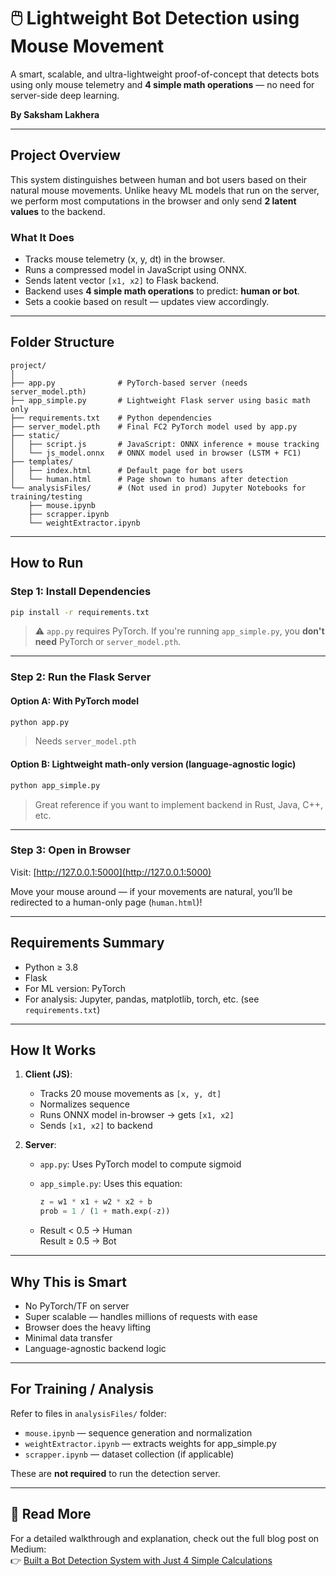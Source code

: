 # 🖱️ Lightweight Bot Detection using Mouse Movement

A smart, scalable, and ultra-lightweight proof-of-concept that detects bots using only mouse telemetry and **4 simple math operations** — no need for server-side deep learning.

**By Saksham Lakhera**

---

## Project Overview

This system distinguishes between human and bot users based on their natural mouse movements. Unlike heavy ML models that run on the server, we perform most computations in the browser and only send **2 latent values** to the backend.

### What It Does

- Tracks mouse telemetry (x, y, dt) in the browser.
- Runs a compressed model in JavaScript using ONNX.
- Sends latent vector `[x1, x2]` to Flask backend.
- Backend uses **4 simple math operations** to predict: **human or bot**.
- Sets a cookie based on result — updates view accordingly.

---

## Folder Structure

```
project/
│
├── app.py              # PyTorch-based server (needs server_model.pth)
├── app_simple.py       # Lightweight Flask server using basic math only
├── requirements.txt    # Python dependencies
├── server_model.pth    # Final FC2 PyTorch model used by app.py
├── static/
│   ├── script.js       # JavaScript: ONNX inference + mouse tracking
│   └── js_model.onnx   # ONNX model used in browser (LSTM + FC1)
├── templates/
│   ├── index.html      # Default page for bot users
│   └── human.html      # Page shown to humans after detection
└── analysisFiles/      # (Not used in prod) Jupyter Notebooks for training/testing
    ├── mouse.ipynb
    ├── scrapper.ipynb
    └── weightExtractor.ipynb
```

---

## How to Run

### Step 1: Install Dependencies

```bash
pip install -r requirements.txt
```

> ⚠️ `app.py` requires PyTorch. If you're running `app_simple.py`, you **don't need** PyTorch or `server_model.pth`.

---

### Step 2: Run the Flask Server

#### Option A: With PyTorch model

```bash
python app.py
```

> Needs `server_model.pth`

#### Option B: Lightweight math-only version (language-agnostic logic)

```bash
python app_simple.py
```

> Great reference if you want to implement backend in Rust, Java, C++, etc.

---

### Step 3: Open in Browser

Visit: [http://127.0.0.1:5000](http://127.0.0.1:5000)

Move your mouse around — if your movements are natural, you’ll be redirected to a human-only page (`human.html`)!

---

## Requirements Summary

- Python ≥ 3.8
- Flask
- For ML version: PyTorch
- For analysis: Jupyter, pandas, matplotlib, torch, etc. (see `requirements.txt`)

---

## How It Works

1. **Client (JS)**:
   - Tracks 20 mouse movements as `[x, y, dt]`
   - Normalizes sequence
   - Runs ONNX model in-browser → gets `[x1, x2]`
   - Sends `[x1, x2]` to backend

2. **Server**:
   - `app.py`: Uses PyTorch model to compute sigmoid
   - `app_simple.py`: Uses this equation:

     ```python
     z = w1 * x1 + w2 * x2 + b
     prob = 1 / (1 + math.exp(-z))
     ```

   - Result < 0.5 → Human  
     Result ≥ 0.5 → Bot

---

## Why This is Smart

- No PyTorch/TF on server
- Super scalable — handles millions of requests with ease
- Browser does the heavy lifting
- Minimal data transfer
- Language-agnostic backend logic

---

## For Training / Analysis

Refer to files in `analysisFiles/` folder:

- `mouse.ipynb` — sequence generation and normalization
- `weightExtractor.ipynb` — extracts weights for app_simple.py
- `scrapper.ipynb` — dataset collection (if applicable)

These are **not required** to run the detection server.

---
## 📖 Read More

For a detailed walkthrough and explanation, check out the full blog post on Medium:  
👉 [Built a Bot Detection System with Just 4 Simple Calculations](https://medium.com/@sakshamlakhera/built-a-bot-detection-system-with-just-5-simple-calculations-8409717da585)

